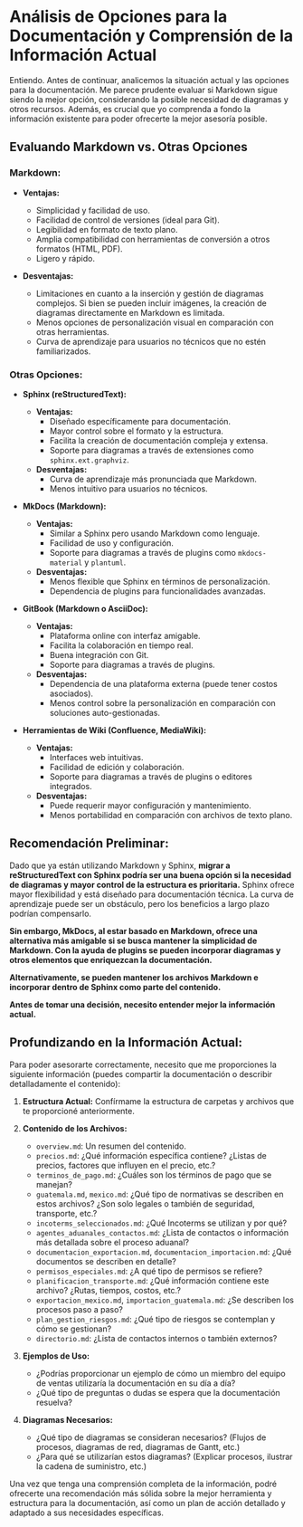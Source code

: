 # Análisis de Opciones para la Documentación y Comprensión de la Información Actual

Entiendo. Antes de continuar, analicemos la situación actual y las opciones para la documentación. Me parece prudente evaluar si Markdown sigue siendo la mejor opción, considerando la posible necesidad de diagramas y otros recursos. Además, es crucial que yo comprenda a fondo la información existente para poder ofrecerte la mejor asesoría posible.

## Evaluando Markdown vs. Otras Opciones

### Markdown:

*   **Ventajas:**
    *   Simplicidad y facilidad de uso.
    *   Facilidad de control de versiones (ideal para Git).
    *   Legibilidad en formato de texto plano.
    *   Amplia compatibilidad con herramientas de conversión a otros formatos (HTML, PDF).
    *   Ligero y rápido.

*   **Desventajas:**
    *   Limitaciones en cuanto a la inserción y gestión de diagramas complejos. Si bien se pueden incluir imágenes, la creación de diagramas directamente en Markdown es limitada.
    *   Menos opciones de personalización visual en comparación con otras herramientas.
    *   Curva de aprendizaje para usuarios no técnicos que no estén familiarizados.

### Otras Opciones:

*   **Sphinx (reStructuredText):**
    *   **Ventajas:**
        *   Diseñado específicamente para documentación.
        *   Mayor control sobre el formato y la estructura.
        *   Facilita la creación de documentación compleja y extensa.
        *   Soporte para diagramas a través de extensiones como `sphinx.ext.graphviz`.
    *   **Desventajas:**
        *   Curva de aprendizaje más pronunciada que Markdown.
        *   Menos intuitivo para usuarios no técnicos.

*   **MkDocs (Markdown):**
    *   **Ventajas:**
        *   Similar a Sphinx pero usando Markdown como lenguaje.
        *   Facilidad de uso y configuración.
        *   Soporte para diagramas a través de plugins como `mkdocs-material` y `plantuml`.
    *   **Desventajas:**
        *   Menos flexible que Sphinx en términos de personalización.
        *   Dependencia de plugins para funcionalidades avanzadas.

*   **GitBook (Markdown o AsciiDoc):**
    *   **Ventajas:**
        *   Plataforma online con interfaz amigable.
        *   Facilita la colaboración en tiempo real.
        *   Buena integración con Git.
        *   Soporte para diagramas a través de plugins.
    *   **Desventajas:**
        *   Dependencia de una plataforma externa (puede tener costos asociados).
        *   Menos control sobre la personalización en comparación con soluciones auto-gestionadas.

*   **Herramientas de Wiki (Confluence, MediaWiki):**
    *   **Ventajas:**
        *   Interfaces web intuitivas.
        *   Facilidad de edición y colaboración.
        *   Soporte para diagramas a través de plugins o editores integrados.
    *   **Desventajas:**
        *   Puede requerir mayor configuración y mantenimiento.
        *   Menos portabilidad en comparación con archivos de texto plano.

## Recomendación Preliminar:

Dado que ya están utilizando Markdown y Sphinx, **migrar a reStructuredText con Sphinx podría ser una buena opción si la necesidad de diagramas y mayor control de la estructura es prioritaria.** Sphinx ofrece mayor flexibilidad y está diseñado para documentación técnica. La curva de aprendizaje puede ser un obstáculo, pero los beneficios a largo plazo podrían compensarlo.

**Sin embargo, MkDocs, al estar basado en Markdown, ofrece una alternativa más amigable si se busca mantener la simplicidad de Markdown. Con la ayuda de plugins se pueden incorporar diagramas y otros elementos que enriquezcan la documentación.**

**Alternativamente, se pueden mantener los archivos Markdown e incorporar dentro de Sphinx como parte del contenido.**

**Antes de tomar una decisión, necesito entender mejor la información actual.**

## Profundizando en la Información Actual:

Para poder asesorarte correctamente, necesito que me proporciones la siguiente información (puedes compartir la documentación o describir detalladamente el contenido):

1.  **Estructura Actual:** Confírmame la estructura de carpetas y archivos que te proporcioné anteriormente.
2.  **Contenido de los Archivos:**
    *   `overview.md`: Un resumen del contenido.
    *   `precios.md`: ¿Qué información específica contiene? ¿Listas de precios, factores que influyen en el precio, etc.?
    *   `terminos_de_pago.md`: ¿Cuáles son los términos de pago que se manejan?
    *   `guatemala.md`, `mexico.md`: ¿Qué tipo de normativas se describen en estos archivos? ¿Son solo legales o también de seguridad, transporte, etc.?
    *   `incoterms_seleccionados.md`: ¿Qué Incoterms se utilizan y por qué?
    *   `agentes_aduanales_contactos.md`: ¿Lista de contactos o información más detallada sobre el proceso aduanal?
    *   `documentacion_exportacion.md`, `documentacion_importacion.md`: ¿Qué documentos se describen en detalle?
    *   `permisos_especiales.md`: ¿A qué tipo de permisos se refiere?
    *   `planificacion_transporte.md`: ¿Qué información contiene este archivo? ¿Rutas, tiempos, costos, etc.?
    *   `exportacion_mexico.md`, `importacion_guatemala.md`: ¿Se describen los procesos paso a paso?
    *   `plan_gestion_riesgos.md`: ¿Qué tipo de riesgos se contemplan y cómo se gestionan?
    *   `directorio.md`: ¿Lista de contactos internos o también externos?

3.  **Ejemplos de Uso:**
    *   ¿Podrías proporcionar un ejemplo de cómo un miembro del equipo de ventas utilizaría la documentación en su día a día?
    *   ¿Qué tipo de preguntas o dudas se espera que la documentación resuelva?

4.  **Diagramas Necesarios:**
    *   ¿Qué tipo de diagramas se consideran necesarios? (Flujos de procesos, diagramas de red, diagramas de Gantt, etc.)
    *   ¿Para qué se utilizarían estos diagramas? (Explicar procesos, ilustrar la cadena de suministro, etc.)

Una vez que tenga una comprensión completa de la información, podré ofrecerte una recomendación más sólida sobre la mejor herramienta y estructura para la documentación, así como un plan de acción detallado y adaptado a sus necesidades específicas.

